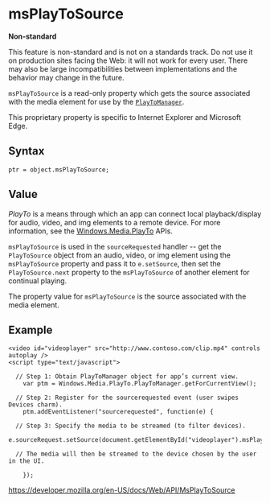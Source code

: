 # msPlayToSource

**Non-standard**

This feature is non-standard and is not on a standards track. Do not use it on production sites facing the Web: it will not work for every user. There may also be large incompatibilities between implementations and the behavior may change in the future.

`msPlayToSource` is a read-only property which gets the source associated with the media element for use by the [`PlayToManager`](https://docs.microsoft.com/en-us/uwp/api/windows.media.playto.playtomanager).

This proprietary property is specific to Internet Explorer and Microsoft Edge.

## Syntax

    ptr = object.msPlayToSource;

## Value

_PlayTo_ is a means through which an app can connect local playback/display for audio, video, and img elements to a remote device. For more information, see the [Windows.Media.PlayTo](https://docs.microsoft.com/en-us/uwp/api/windows.media.playto) APIs.

`msPlayToSource` is used in the `sourceRequested` handler -- get the `PlayToSource` object from an audio, video, or img element using the `msPlayToSource` property and pass it to `e.setSource`, then set the `PlayToSource.next` property to the `msPlayToSource` of another element for continual playing.

The property value for `msPlayToSource` is the source associated with the media element.

## Example

    <video id="videoplayer" src="http://www.contoso.com/clip.mp4" controls autoplay />
    <script type="text/javascript">

      // Step 1: Obtain PlayToManager object for app’s current view.
        var ptm = Windows.Media.PlayTo.PlayToManager.getForCurrentView();

      // Step 2: Register for the sourcerequested event (user swipes Devices charm).
        ptm.addEventListener("sourcerequested", function(e) {

      // Step 3: Specify the media to be streamed (to filter devices).
            e.sourceRequest.setSource(document.getElementById("videoplayer").msPlayToSource);

      // The media will then be streamed to the device chosen by the user in the UI.

        });

<a href="https://developer.mozilla.org/en-US/docs/Web/API/MsPlayToSource" class="_attribution-link">https://developer.mozilla.org/en-US/docs/Web/API/MsPlayToSource</a>
